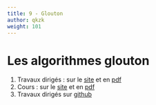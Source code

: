 ```yaml
---
title: 9 - Glouton
author: qkzk
weight: 101
---
```


# Les algorithmes glouton

1. Travaux dirigés : sur le [site](td) et en [pdf](/uploads/docsnsi/algo/glouton/1_TD.pdf)
2. Cours : sur le [site](cours) et en [pdf](/uploads/docsnsi/algo/glouton/2_cours.pdf)
3. Travaux dirigés sur [github](https://github.com/qkzk/data_colab/tree/master/TSP)
